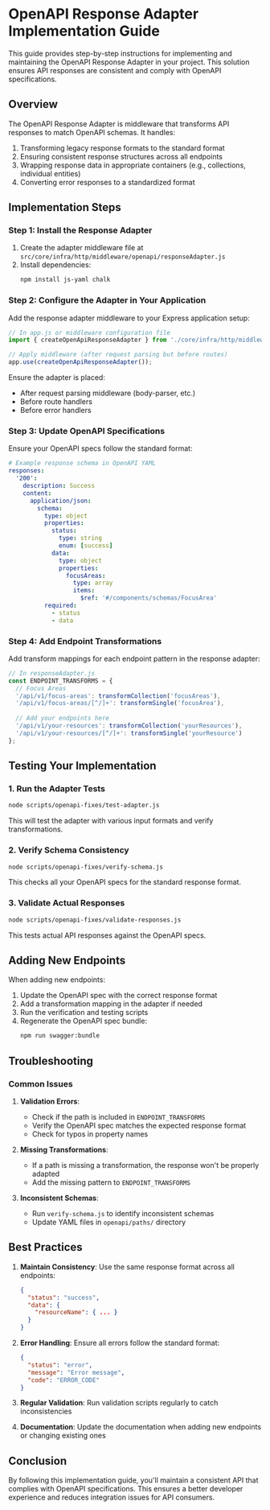 # OpenAPI Response Adapter Implementation Guide

This guide provides step-by-step instructions for implementing and maintaining the OpenAPI Response Adapter in your project. This solution ensures API responses are consistent and comply with OpenAPI specifications.

## Overview

The OpenAPI Response Adapter is middleware that transforms API responses to match OpenAPI schemas. It handles:

1. Transforming legacy response formats to the standard format
2. Ensuring consistent response structures across all endpoints
3. Wrapping response data in appropriate containers (e.g., collections, individual entities)
4. Converting error responses to a standardized format

## Implementation Steps

### Step 1: Install the Response Adapter

1. Create the adapter middleware file at `src/core/infra/http/middleware/openapi/responseAdapter.js`
2. Install dependencies:
   ```bash
   npm install js-yaml chalk
   ```

### Step 2: Configure the Adapter in Your Application

Add the response adapter middleware to your Express application setup:

```javascript
// In app.js or middleware configuration file
import { createOpenApiResponseAdapter } from './core/infra/http/middleware/openapi/responseAdapter.js';

// Apply middleware (after request parsing but before routes)
app.use(createOpenApiResponseAdapter());
```

Ensure the adapter is placed:
- After request parsing middleware (body-parser, etc.)
- Before route handlers
- Before error handlers

### Step 3: Update OpenAPI Specifications

Ensure your OpenAPI specs follow the standard format:

```yaml
# Example response schema in OpenAPI YAML
responses:
  '200':
    description: Success
    content:
      application/json:
        schema:
          type: object
          properties:
            status:
              type: string
              enum: [success]
            data:
              type: object
              properties:
                focusAreas:
                  type: array
                  items:
                    $ref: '#/components/schemas/FocusArea'
          required:
            - status
            - data
```

### Step 4: Add Endpoint Transformations

Add transform mappings for each endpoint pattern in the response adapter:

```javascript
// In responseAdapter.js
const ENDPOINT_TRANSFORMS = {
  // Focus Areas
  '/api/v1/focus-areas': transformCollection('focusAreas'),
  '/api/v1/focus-areas/[^/]+': transformSingle('focusArea'),
  
  // Add your endpoints here
  '/api/v1/your-resources': transformCollection('yourResources'),
  '/api/v1/your-resources/[^/]+': transformSingle('yourResource')
};
```

## Testing Your Implementation

### 1. Run the Adapter Tests

```bash
node scripts/openapi-fixes/test-adapter.js
```

This will test the adapter with various input formats and verify transformations.

### 2. Verify Schema Consistency

```bash
node scripts/openapi-fixes/verify-schema.js
```

This checks all your OpenAPI specs for the standard response format.

### 3. Validate Actual Responses

```bash
node scripts/openapi-fixes/validate-responses.js
```

This tests actual API responses against the OpenAPI specs.

## Adding New Endpoints

When adding new endpoints:

1. Update the OpenAPI spec with the correct response format
2. Add a transformation mapping in the adapter if needed
3. Run the verification and testing scripts
4. Regenerate the OpenAPI spec bundle:
   ```bash
   npm run swagger:bundle
   ```

## Troubleshooting

### Common Issues

1. **Validation Errors**:
   - Check if the path is included in `ENDPOINT_TRANSFORMS`
   - Verify the OpenAPI spec matches the expected response format
   - Check for typos in property names

2. **Missing Transformations**:
   - If a path is missing a transformation, the response won't be properly adapted
   - Add the missing pattern to `ENDPOINT_TRANSFORMS`

3. **Inconsistent Schemas**:
   - Run `verify-schema.js` to identify inconsistent schemas
   - Update YAML files in `openapi/paths/` directory

## Best Practices

1. **Maintain Consistency**: Use the same response format across all endpoints:
   ```json
   {
     "status": "success",
     "data": {
       "resourceName": { ... }
     }
   }
   ```

2. **Error Handling**: Ensure all errors follow the standard format:
   ```json
   {
     "status": "error",
     "message": "Error message",
     "code": "ERROR_CODE"
   }
   ```

3. **Regular Validation**: Run validation scripts regularly to catch inconsistencies

4. **Documentation**: Update the documentation when adding new endpoints or changing existing ones

## Conclusion

By following this implementation guide, you'll maintain a consistent API that complies with OpenAPI specifications. This ensures a better developer experience and reduces integration issues for API consumers.